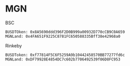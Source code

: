# MGN

BSC

```
BUSDTOken: 0x8A5690ddd396F2D0B999a00932D770cCB9C0A659
MGNLand: 0x4FA651F9225C8781FC650588335Bff38e42968a0
```

Rinkeby

```
BUSDToken: 0xf77814F5C6F5259A9b10442458570BB77277fd6c
MGNLand: 0xDF79928E4854DC7c602b7706492539f06D8FC953
```
